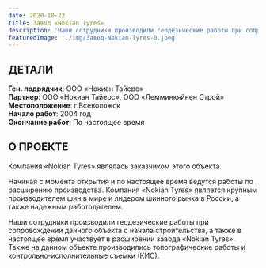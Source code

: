```yaml
---
date: 2020-10-22
title: Завод «Nokian Tyres»
description: 'Наши сотрудники производили геодезические работы при сопровождении данного объекта с начала строительства, а также в настоящее время участвует в расширении завода «Nokian Tyres».'
featuredImage: './img/Завод-Nokian-Tyres-0.jpeg'
---
```


## ДЕТАЛИ

**Ген. подрядчик**: ООО «Нокиан Тайерс»  
**Партнер**: ООО «Нокиан Тайерс», ООО «Лемминкяйнен Строй»  
**Местоположение**: г.Всеволожск  
**Начало работ**: 2004 год  
**Окончание работ**: По настоящее время

## О ПРОЕКТЕ

Компания «Nokian Tyres» являлась заказчиком этого объекта.

Начиная с момента открытия и по настоящее время ведутся работы по расширению производства. Компания «Nokian Tyres» является крупным производителем шин в мире и лидером шинного рынка в России, а также надежным работодателем.

Наши сотрудники производили геодезические работы при сопровождении данного объекта с начала строительства, а также в настоящее время участвует в расширении завода «Nokian Tyres».
Также на данном объекте производились топографические работы и контрольно-исполнительные съемки (КИС).
